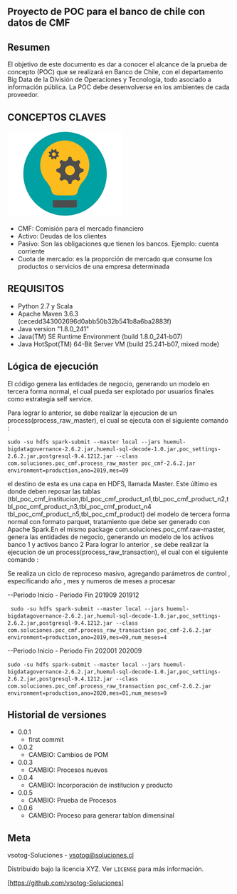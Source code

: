 ## Proyecto de POC para el banco de chile con datos de CMF
## Resumen

El objetivo de este documento es dar a conocer el alcance de la prueba de concepto (POC) que se realizará en Banco de Chile, con el departamento Big Data de la División de Operaciones y Tecnología, todo asociado a información pública. La POC debe desenvolverse en los ambientes de cada proveedor.

## CONCEPTOS CLAVES 


![](images.png)

- CMF: Comisión para el mercado financiero 
- Activo: Deudas de los clientes 
- Pasivo: Son las obligaciones que tienen los bancos. Ejemplo: cuenta corriente 
- Cuota de mercado: es la proporción de mercado que consume los productos o servicios de una empresa determinada 

## REQUISITOS 




- Python 2.7 y Scala 
- Apache Maven 3.6.3 (cecedd343002696d0abb50b32b541b8a6ba2883f)
- Java version "1.8.0_241"
- Java(TM) SE Runtime Environment (build 1.8.0_241-b07)
- Java HotSpot(TM) 64-Bit Server VM (build 25.241-b07, mixed mode)

## Lógica de ejecución 
 
El código genera las entidades de negocio, generando un modelo en tercera 
forma normal, el cual pueda ser explotado por usuarios finales como estrategia self service. 

Para lograr lo anterior, se debe realizar la ejecucion de un process(process_raw_master), el cual se ejecuta con el siguiente comando : 

    sudo -su hdfs spark-submit --master local --jars huemul-bigdatagovernance-2.6.2.jar,huemul-sql-decode-1.0.jar,poc_settings-2.6.2.jar,postgresql-9.4.1212.jar --class com.soluciones.poc_cmf.process_raw_master poc_cmf-2.6.2.jar environment=production,ano=2019,mes=09

el destino de esta es una capa en HDFS, llamada Master. Este último es donde deben reposar las tablas
(tbl_poc_cmf_institucion,tbl_poc_cmf_product_n1,tbl_poc_cmf_product_n2,tbl_poc_cmf_product_n3,tbl_poc_cmf_product_n4
tbl_poc_cmf_product_n5,tbl_poc_cmf_product) del modelo de tercera forma normal con formato parquet, tratamiento que debe ser generado con Apache 
Spark.En el mismo package com.soluciones.poc_cmf.raw-master, genera las entidades de negocio, generando un modelo de los activos banco 1 y activos banco 2
Para lograr lo anterior ,  se debe realizar la ejecucion de un process(process_raw_transaction), el cual  con el siguiente comando  : 

Se realiza un ciclo de reproceso masivo, agregando parámetros de control , especificando año , mes y numeros de meses a procesar

 --Periodo Inicio - Periodo Fin 
     201909           201912
     
     sudo -su hdfs spark-submit --master local --jars huemul-bigdatagovernance-2.6.2.jar,huemul-sql-decode-1.0.jar,poc_settings-2.6.2.jar,postgresql-9.4.1212.jar --class com.soluciones.poc_cmf.process_raw_transaction poc_cmf-2.6.2.jar environment=production,ano=2019,mes=09,num_meses=4
     
  --Periodo Inicio - Periodo Fin 
     202001           202009    

    sudo -su hdfs spark-submit --master local --jars huemul-bigdatagovernance-2.6.2.jar,huemul-sql-decode-1.0.jar,poc_settings-2.6.2.jar,postgresql-9.4.1212.jar --class com.soluciones.poc_cmf.process_raw_transaction poc_cmf-2.6.2.jar environment=production,ano=2020,mes=01,num_meses=9



## Historial de versiones

* 0.0.1
    * first commit
* 0.0.2
    * CAMBIO: Cambios de POM
* 0.0.3
    * CAMBIO: Procesos nuevos
* 0.0.4
    * CAMBIO: Incorporación de institucion y producto
* 0.0.5
    * CAMBIO: Prueba de Procesos
* 0.0.6
    * CAMBIO: Proceso para generar tablon dimensinal                   


## Meta

vsotog-Soluciones - vsotog@soluciones.cl

Distribuido bajo la licencia XYZ. Ver ``LICENSE`` para más información.

[https://github.com/vsotog-Soluciones]
